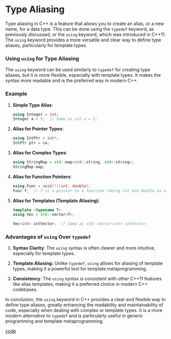 # Type Aliasing
Type aliasing in C++ is a feature that allows you to create an alias, or a new name, for a data type. This can be done using the `typedef` keyword, as previously discussed, or the `using` keyword, which was introduced in C++11. The `using` keyword provides a more versatile and clear way to define type aliases, particularly for template types.

### Using `using` for Type Aliasing

The `using` keyword can be used similarly to `typedef` for creating type aliases, but it is more flexible, especially with template types. It makes the syntax more readable and is the preferred way in modern C++.

### Example

1. **Simple Type Alias**:
   ```cpp
   using Integer = int;
   Integer a = 5;  // Same as int a = 5;
   ```

2. **Alias for Pointer Types**:
   ```cpp
   using IntPtr = int*;
   IntPtr ptr = &a;
   ```

3. **Alias for Complex Types**:
   ```cpp
   using StringMap = std::map<std::string, std::string>;
   StringMap map;
   ```

4. **Alias for Function Pointers**:
   ```cpp
   using Func = void(*)(int, double);
   Func f;  // f is a pointer to a function taking int and double as arguments
   ```

5. **Alias for Templates (Template Aliasing)**:
   ```cpp
   template <typename T>
   using Vec = std::vector<T>;

   Vec<int> intVector;  // Same as std::vector<int> intVector;
   ```

### Advantages of `using` Over `typedef`

1. **Syntax Clarity**: The `using` syntax is often clearer and more intuitive, especially for template types.

2. **Template Aliasing**: Unlike `typedef`, `using` allows for aliasing of template types, making it a powerful tool for template metaprogramming.

3. **Consistency**: The `using` syntax is consistent with other C++11 features like alias templates, making it a preferred choice in modern C++ codebases.

In conclusion, the `using` keyword in C++ provides a clear and flexible way to define type aliases, greatly enhancing the readability and maintainability of code, especially when dealing with complex or template types. It is a more modern alternative to `typedef` and is particularly useful in generic programming and template metaprogramming.


[code](../src/typedef.cpp)


